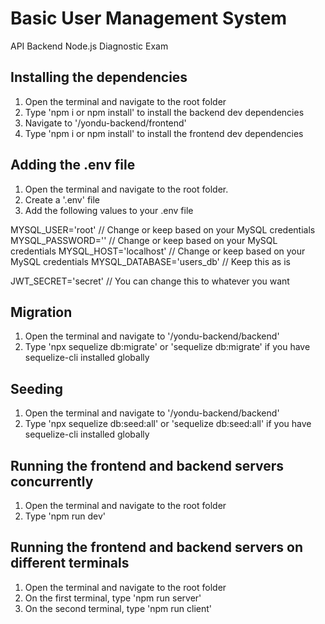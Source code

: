 # Basic User Management System

API Backend Node.js Diagnostic Exam

## Installing the dependencies

1. Open the terminal and navigate to the root folder
2. Type 'npm i or npm install' to install the backend dev dependencies
3. Navigate to '/yondu-backend/frontend'
4. Type 'npm i or npm install' to install the frontend dev dependencies

## Adding the .env file

1. Open the terminal and navigate to the root folder.
2. Create a '.env' file
3. Add the following values to your .env file

MYSQL_USER='root' // Change or keep based on your MySQL credentials
MYSQL_PASSWORD='' // Change or keep based on your MySQL credentials
MYSQL_HOST='localhost' // Change or keep based on your MySQL credentials
MYSQL_DATABASE='users_db' // Keep this as is

JWT_SECRET='secret' // You can change this to whatever you want

## Migration

1. Open the terminal and navigate to '/yondu-backend/backend'
2. Type 'npx sequelize db:migrate' or 'sequelize db:migrate' if you have sequelize-cli installed globally

## Seeding

1. Open the terminal and navigate to '/yondu-backend/backend'
2. Type 'npx sequelize db:seed:all' or 'sequelize db:seed:all' if you have sequelize-cli installed globally

## Running the frontend and backend servers concurrently

1. Open the terminal and navigate to the root folder
2. Type 'npm run dev'

## Running the frontend and backend servers on different terminals

1. Open the terminal and navigate to the root folder
2. On the first terminal, type 'npm run server'
3. On the second terminal, type 'npm run client'
